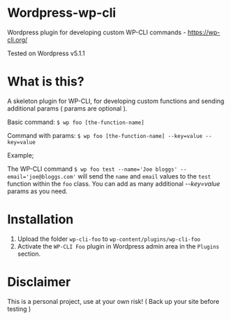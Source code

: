 # Wordpress-wp-cli
Wordpress plugin for developing custom WP-CLI commands - https://wp-cli.org/

Tested on Wordpress v5.1.1

# What is this?

A skeleton plugin for WP-CLI, for developing custom functions and sending additional params ( params are optional ).

Basic command: `$ wp foo [the-function-name]`

Command with params: `$ wp foo [the-function-name] --key=value --key=value`

Example; 

The WP-CLI command `$ wp foo test --name='Joe bloggs' --email='joe@bloggs.com'` will send the `name` and `email` values to the `test` function within the `foo` class. You can add as many additional *--key=value* params as you need.

# Installation

1) Upload the folder `wp-cli-foo` to `wp-content/plugins/wp-cli-foo`
2) Activate the `WP-CLI Foo` plugin in Wordpress admin area in the `Plugins` section.

# Disclaimer

This is a personal project, use at your own risk! ( Back up your site before testing )


